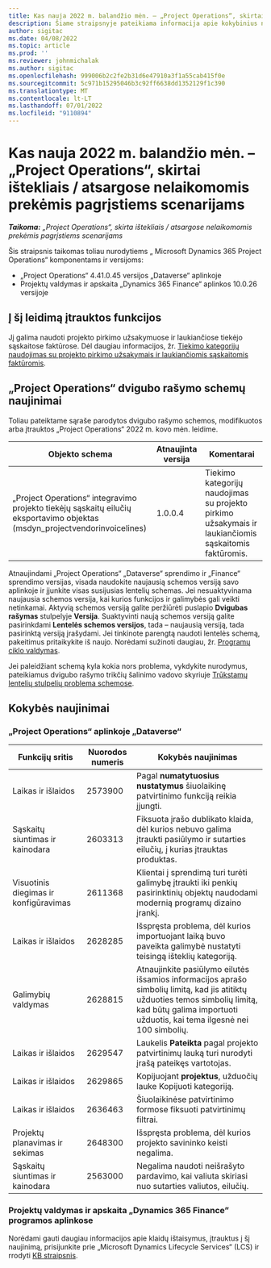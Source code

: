 ```yaml
---
title: Kas nauja 2022 m. balandžio mėn. – „Project Operations“, skirtai ištekliais / atsargose nelaikomomis prekėmis pagrįstiems scenarijams
description: Šiame straipsnyje pateikiama informacija apie kokybinius naujinimus, kuriuos galima rasti 2022 m. balandžio mėn. „Microsoft Dynamics 365 Project Operations“ išteklių ir nesaugomais pagrįsti scenarijai.
author: sigitac
ms.date: 04/08/2022
ms.topic: article
ms.prod: ''
ms.reviewer: johnmichalak
ms.author: sigitac
ms.openlocfilehash: 999006b2c2fe2b31d6e47910a3f1a55cab415f0e
ms.sourcegitcommit: 5c971b15295046b3c92ff6638dd1352129f1c390
ms.translationtype: MT
ms.contentlocale: lt-LT
ms.lasthandoff: 07/01/2022
ms.locfileid: "9110894"
---
```

# <a name="whats-new-april-2022---project-operations-for-resourcenon-stocked-based-scenarios"></a>Kas nauja 2022 m. balandžio mėn. – „Project Operations“, skirtai ištekliais / atsargose nelaikomomis prekėmis pagrįstiems scenarijams

_**Taikoma:** „Project Operations“, skirta ištekliais / atsargose nelaikomomis prekėmis pagrįstiems scenarijams_

Šis straipsnis taikomas toliau nurodytiems „ Microsoft Dynamics 365 Project Operations“ komponentams ir versijoms:

- „Project Operations“ 4.41.0.45 versijos „Dataverse“ aplinkoje
- Projektų valdymas ir apskaita „Dynamics 365 Finance“ aplinkos 10.0.26 versijoje

## <a name="features-included-in-this-release"></a>Į šį leidimą įtrauktos funkcijos

Jį galima naudoti projekto pirkimo užsakymuose ir laukiančiose tiekėjo sąskaitose faktūrose. Dėl daugiau informacijos, žr. [Tiekimo kategorijų naudojimas su projekto pirkimo užsakymais ir laukiančiomis sąskaitomis faktūromis](../procurement/configure-procurement-categories.md).

## <a name="project-operations-dual-write-maps-updates"></a>„Project Operations“ dvigubo rašymo schemų naujinimai

Toliau pateiktame sąraše parodytos dvigubo rašymo schemos, modifikuotos arba įtrauktos „Project Operations“ 2022 m. kovo mėn. leidime.

| Objekto schema | Atnaujinta versija | Komentarai |
| -------------- | ------------------- | ------------|
| „Project Operations“ integravimo projekto tiekėjų sąskaitų eilučių eksportavimo objektas (msdyn\_projectvendorinvoicelines) | 1.0.0.4 | Tiekimo kategorijų naudojimas su projekto pirkimo užsakymais ir laukiančiomis sąskaitomis faktūromis. |

Atnaujindami „Project Operations“ „Dataverse“ sprendimo ir „Finance“ sprendimo versijas, visada naudokite naujausią schemos versiją savo aplinkoje ir įjunkite visas susijusias lentelių schemas. Jei nesuaktyvinama naujausia schemos versija, kai kurios funkcijos ir galimybės gali veikti netinkamai. Aktyvią schemos versiją galite peržiūrėti puslapio **Dvigubas rašymas** stulpelyje **Versija**. Suaktyvinti naują schemos versiją galite pasirinkdami **Lentelės schemos versijos**, tada – naujausią versiją, tada pasirinktą versiją įrašydami. Jei tinkinote parengtą naudoti lentelės schemą, pakeitimus pritaikykite iš naujo. Norėdami sužinoti daugiau, žr. [Programų ciklo valdymas](/dynamics365/fin-ops-core/dev-itpro/data-entities/dual-write/app-lifecycle-management).

Jei paleidžiant schemą kyla kokia nors problema, vykdykite nurodymus, pateikiamus dvigubo rašymo trikčių šalinimo vadovo skyriuje [Trūkstamų lentelių stulpelių problema schemose](/dynamics365/fin-ops-core/dev-itpro/data-entities/dual-write/dual-write-troubleshooting-finops-upgrades#missing-table-columns-issue-on-maps).

## <a name="quality-updates"></a>Kokybės naujinimai

### <a name="project-operations-on-dataverse"></a>„Project Operations“ aplinkoje „Dataverse“

| Funkcijų sritis | Nuorodos numeris | Kokybės naujinimas |
| ------------ | ---------------- | -------------- |
| Laikas ir išlaidos | 2573900 | Pagal **numatytuosius nustatymus** šiuolaikinę patvirtinimo funkciją reikia įjungti. |
| Sąskaitų siuntimas ir kainodara | 2603313 | Fiksuota įrašo dublikato klaida, dėl kurios nebuvo galima įtraukti pasiūlymo ir sutarties eilučių, į kurias įtrauktas produktas. |
| Visuotinis diegimas ir konfigūravimas | 2611368 | Klientai į sprendimą turi turėti galimybę įtraukti iki penkių pasirinktinių objektų naudodami modernią programų dizaino įrankį. |
| Laikas ir išlaidos | 2628285 | Išspręsta problema, dėl kurios importuojant laiką buvo paveikta galimybė nustatyti teisingą išteklių kategoriją. |
|  Galimybių valdymas| 2628815 | Atnaujinkite pasiūlymo eilutės išsamios informacijos aprašo simbolių limitą, kad jis atitiktų užduoties temos simbolių limitą, kad būtų galima importuoti užduotis, kai tema ilgesnė nei 100 simbolių. |
| Laikas ir išlaidos| 2629547 | Laukelis **Pateikta** pagal projekto patvirtinimų lauką turi nurodyti įrašą pateikęs vartotojas. |
| Laikas ir išlaidos| 2629865 | Kopijuojant **projektus**, užduočių lauke Kopijuoti kategoriją. |
| Laikas ir išlaidos| 2636463 | Šiuolaikinėse patvirtinimo formose fiksuoti patvirtinimų filtrai. |
| Projektų planavimas ir sekimas | 2648300 | Išspręsta problema, dėl kurios projekto savininko keisti negalima. |
| Sąskaitų siuntimas ir kainodara | 2563000 | Negalima naudoti neišrašyto pardavimo, kai valiuta skiriasi nuo sutarties valiutos, eilučių. |

### <a name="project-management-and-accounting-in-dynamics-365-finance"></a>Projektų valdymas ir apskaita „Dynamics 365 Finance” programos aplinkose

Norėdami gauti daugiau informacijos apie klaidų ištaisymus, įtrauktus į šį naujinimą, prisijunkite prie „Microsoft Dynamics Lifecycle Services“ (LCS) ir rrodyti [KB straipsnis](https://fix.lcs.dynamics.com/Issue/Details?bugId=662864).
